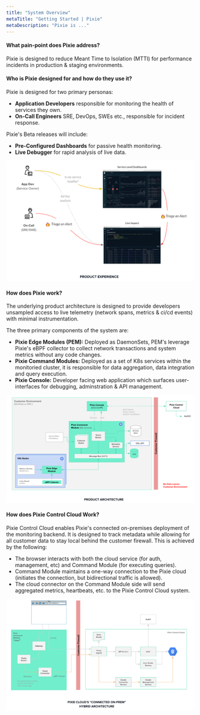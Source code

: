 ```yaml
---
title: "System Overview"
metaTitle: "Getting Started | Pixie"
metaDescription: "Pixie is ..."
---
```


#### What pain-point does Pixie address?

Pixie is designed to reduce Meant Time to Isolation (MTTI) for performance incidents in production & staging environments.


#### Who is Pixie designed for and how do they use it?

Pixie is designed for two primary personas:
- **Application Developers** responsible for monitoring the health of services they own.
- **On-Call Engineers** SRE, DevOps, SWEs etc., responsible for incident response.

Pixie's Beta releases will include:
- **Pre-Configured Dashboards** for passive health monitoring.
- **Live Debugger** for rapid analysis of live data.

![](pixiedocs_product_experience_v4.png)


#### How does Pixie work?
The underlying product architecture is designed to provide developers unsampled access to live telemetry (network spans, metrics & ci/cd events) with minimal instrumentation.

The three primary components of the system are:
- **Pixie Edge Modules (PEM):** Deployed as DaemonSets, PEM's leverage Pixie's eBPF collector to collect network transactions and system metrics without any code changes.
- **Pixie Command Modules:** Deployed as a set of K8s services within the monitoried cluster, it is responsible for data aggregation, data integration and query execution.
- **Pixie Console:** Developer facing web application which surfaces user-interfaces for debugging, adminstration & API management.

![](pixiedocs_system_architecture_v4.png)


#### How does Pixie Control Cloud Work?

Pixie Control Cloud enables Pixie's connected on-premises deployment of the monitoring backend. It is designed to track metadata while allowing for all customer data to stay local behind the customer firewall. This is achieved by the following:

- The browser interacts with both the cloud service (for auth, management, etc) and Command Module (for executing queries). 
- Command Module maintains a one-way connection to the Pixie cloud (initiates the connection, but bidirectional traffic is allowed).
- The cloud connector on the Command Module side will send aggregated metrics, heartbeats, etc. to the Pixie Control Cloud system.


![](pixiedocs_pixiecloud_architecture_v4.png)